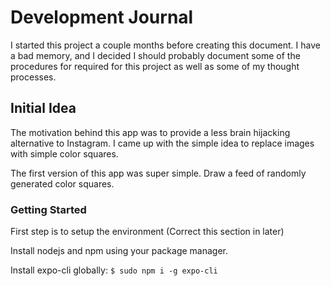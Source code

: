 # Development Journal

I started this project a couple months before creating this document. I have a
bad memory, and I decided I should probably document some of the procedures for
required for this project as well as some of my thought processes.

## Initial Idea

The motivation behind this app was to provide a less brain hijacking alternative
to Instagram. I came up with the simple idea to replace images with simple
color squares.

The first version of this app was super simple. Draw a feed of
randomly generated color squares.

### Getting Started

First step is to setup the environment (Correct this section in later)

Install nodejs and npm using your package manager.

Install expo-cli globally: `$ sudo npm i -g expo-cli`

